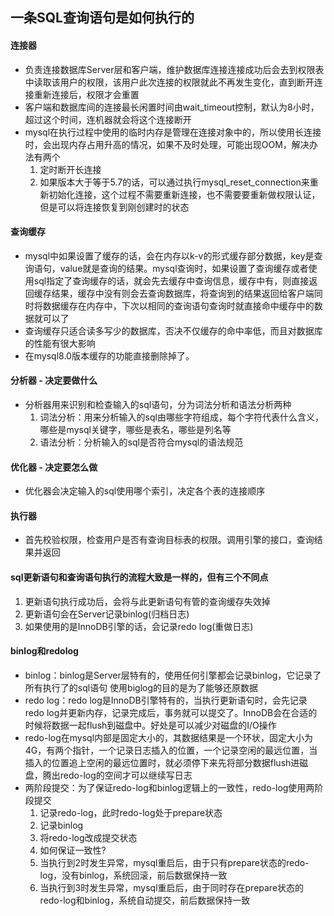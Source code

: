 ## 一条SQL查询语句是如何执行的
#### 连接器
- 负责连接数据库Server层和客户端，维护数据库连接连接成功后会去到权限表中读取该用户的权限，该用户此次连接的权限就此不再发生变化，直到断开连接重新连接后，权限才会重置
- 客户端和数据库间的连接最长闲置时间由wait_timeout控制，默认为8小时，超过这个时间，连机器就会将这个连接断开
- mysql在执行过程中使用的临时内存是管理在连接对象中的，所以使用长连接时，会出现内存占用升高的情况，如果不及时处理，可能出现OOM，解决办法有两个
  1. 定时断开长连接
  2. 如果版本大于等于5.7的话，可以通过执行mysql_reset_connection来重新初始化连接，这个过程不需要重新连接，也不需要要重新做权限认证，但是可以将连接恢复到刚创建时的状态

#### 查询缓存
- mysql中如果设置了缓存的话，会在内存以k-v的形式缓存部分数据，key是查询语句，value就是查询的结果。mysql查询时，如果设置了查询缓存或者使用sql指定了查询缓存的话，就会先去缓存中查询信息，缓存中有，则直接返回缓存结果，缓存中没有则会去查询数据库，将查询到的结果返回给客户端同时将数据缓存在内存中，下次以相同的查询语句查询时就直接命中缓存中的数据就可以了
- 查询缓存只适合读多写少的数据库，否决不仅缓存的命中率低，而且对数据库的性能有很大影响
- 在mysql8.0版本缓存的功能直接删除掉了。

#### 分析器 - 决定要做什么
- 分析器用来识别和检查输入的sql语句，分为词法分析和语法分析两种
  1. 词法分析：用来分析输入的sql由哪些字符组成，每个字符代表什么含义，哪些是mysql关键字，哪些是表名，哪些是列名等
  2. 语法分析：分析输入的sql是否符合mysql的语法规范

#### 优化器 - 决定要怎么做
- 优化器会决定输入的sql使用哪个索引，决定各个表的连接顺序

#### 执行器
- 首先校验权限，检查用户是否有查询目标表的权限。调用引擎的接口，查询结果并返回

#### sql更新语句和查询语句执行的流程大致是一样的，但有三个不同点
1. 更新语句执行成功后，会将与此更新语句有管的查询缓存失效掉
2. 更新语句会在Server记录binlog(归档日志)
3. 如果使用的是InnoDB引擎的话，会记录redo log(重做日志)

#### binlog和redolog
- binlog：binlog是Server层特有的，使用任何引擎都会记录binlog，它记录了所有执行了的sql语句
使用biglog的目的是为了能够还原数据
- redo log：redo log是InnoDB引擎特有的，当执行更新语句时，会先记录redo log并更新内存，记录完成后，事务就可以提交了。InnoDB会在合适的时候将数据一起flush到磁盘中。好处是可以减少对磁盘的I/O操作
- redo-log在mysql内部是固定大小的，其数据结果是一个环状，固定大小为4G，有两个指针，一个记录日志插入的位置，一个记录空闲的最远位置，当插入的位置追上空闲的最远位置时，就必须停下来先将部分数据flush进磁盘，腾出redo-log的空间才可以继续写日志
- 两阶段提交：为了保证redo-log和binlog逻辑上的一致性，redo-log使用两阶段提交
  1. 记录redo-log，此时redo-log处于prepare状态
  2. 记录binlog
  3. 将redo-log改成提交状态
  4. 如何保证一致性?
    1. 当执行到2时发生异常，mysql重启后，由于只有prepare状态的redo-log，没有binlog，系统回滚，前后数据保持一致
    2. 当执行到3时发生异常，mysql重启后，由于同时存在prepare状态的redo-log和binlog，系统自动提交，前后数据保持一致
